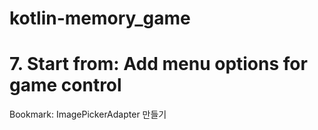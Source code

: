 # kotlin-memory_game

# 7. Start from: Add menu options for game control

Bookmark: ImagePickerAdapter 만들기 